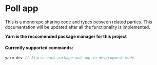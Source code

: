 # Poll app

This is a monorepo sharing code and types between related parties. 
This documentation will be updated after all the functionality is implemented.

<strong>Yarn is the reccomended package manager for this project</strong>

#### Currently supported commands:
```js
yarn dev // Starts each package and app in development mode.
```